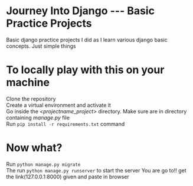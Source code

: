 # Journey Into Django --- Basic Practice Projects 
Basic django practice projects I did as I learn various django basic concepts. Just simple things

# To locally play with this on your machine
Clone the repository\
Create a virtual environment and activate it\
Go inside the *<projectname_project>* directory. Make sure are in directory containing *manage.py* file\
Run `pip install -r requirements.txt` command
# Now what?
Run `python manage.py migrate`\
The run `python manage.py runserver` to start the server
You are go to!! get the link(127.0.0.1:8000) given and paste in browser


